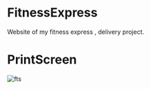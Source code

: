 # FitnessExpress
Website of my fitness express , delivery project.

# PrintScreen

![fts](https://user-images.githubusercontent.com/56487602/71378763-baaeb780-25a7-11ea-998e-fe10e0f196f2.png)
